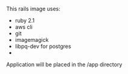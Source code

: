 This rails image uses:

- ruby 2.1
- aws cli
- git
- imagemagick
- libpq-dev for postgres
- 
Application will be placed in the /app directory

